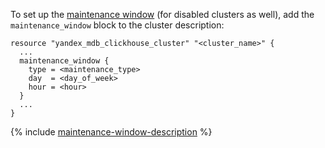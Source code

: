 To set up the [maintenance window](../../../../managed-clickhouse/concepts/maintenance.md) (for disabled clusters as well), add the `maintenance_window` block to the cluster description:

```hcl
resource "yandex_mdb_clickhouse_cluster" "<cluster_name>" {
  ...
  maintenance_window {
    type = <maintenance_type>
    day  = <day_of_week>
    hour = <hour>
  }
  ...
}
```

{% include [maintenance-window-description](../../terraform/maintenance-window-description.md) %}
